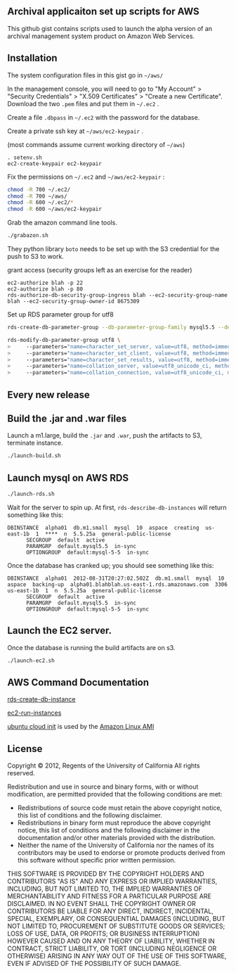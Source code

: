 ## Archival applicaiton set up scripts for AWS

This github gist contains scripts used to launch the alpha version
of an archival management system product on Amazon Web Services.


Installation
------------

The system configuration files in this gist go in `~/aws/`

In the management console, you will need to go to "My Account" >
"Security Credentials" > "X.509 Certificates" > "Create a new
Certificate".  Download the two `.pem` files and put them in `~/.ec2` .

Create a file `.dbpass` in `~/.ec2` with the password for the database.

Create a private ssh key at `~/aws/ec2-keypair` .

(most commands assume current working directory of `~/aws`)

```
. setenv.sh
ec2-create-keypair ec2-keypair
```

Fix the permissions on `~/.ec2` and `~/aws/ec2-keypair` :

```sh
chmod -R 700 ~/.ec2/
chmod -R 700 ~/aws/
chmod -R 600 ~/.ec2/*
chmod -R 600 ~/aws/ec2-keypair
```

Grab the amazon command line tools.

```sh
./grabazon.sh
```

They python library `boto` needs to be set up with the S3 credential for the push to S3 to work.

grant access (security groups left as an exercise for the reader)

```
ec2-authorize blah -p 22
ec2-authorize blah -p 80
rds-authorize-db-security-group-ingress blah --ec2-security-group-name blah --ec2-security-group-owner-id 8675309
```

Set up RDS parameter group for utf8

```sh
rds-create-db-parameter-group --db-parameter-group-family mysql5.5 --description "utf8" --db-parameter-group-name utf8

rds-modify-db-parameter-group utf8 \
>     --parameters="name=character_set_server, value=utf8, method=immediate" \
>     --parameters="name=character_set_client, value=utf8, method=immediate" \
>     --parameters="name=character_set_results, value=utf8, method=immediate" \
>     --parameters="name=collation_server, value=utf8_unicode_ci, method=immediate" \
>     --parameters="name=collation_connection, value=utf8_unicode_ci, method=immediate"

```

## Every new release

Build the .jar and .war files
-----------------------------

Launch a m1.large, build the `.jar` and `.war`, push the artifacts to S3, terminate instance.

```sh
./launch-build.sh
```

Launch mysql on AWS RDS
----------------------

```sh
./launch-rds.sh
```

Wait for the server to spin up.  At first, `rds-describe-db-instances` will return something like this:
```
DBINSTANCE  alpha01  db.m1.small  mysql  10  aspace  creating  us-east-1b  1  ****  n  5.5.25a  general-public-license
      SECGROUP  default  active
      PARAMGRP  default.mysql5.5  in-sync
      OPTIONGROUP  default:mysql-5-5  in-sync
```

Once the database has cranked up; you should see something like this:

```
DBINSTANCE  alpha01  2012-08-31T20:27:02.502Z  db.m1.small  mysql  10  aspace  backing-up  alpha01.blahblah.us-east-1.rds.amazonaws.com  3306  us-east-1b  1  n  5.5.25a  general-public-license
      SECGROUP  default  active
      PARAMGRP  default.mysql5.5  in-sync
      OPTIONGROUP  default:mysql-5-5  in-sync
```


Launch the EC2 server.
----------------------

Once the database is running the build artifacts are on s3. 

```sh
./launch-ec2.sh
```

AWS Command Documentation
------------------

[rds-create-db-instance](http://docs.amazonwebservices.com/AmazonRDS/latest/CommandLineReference/CLIReference-cmd-CreateDBInstance.html)

[ec2-run-instances](http://docs.amazonwebservices.com/AWSEC2/latest/CommandLineReference/ApiReference-cmd-RunInstances.html)

[ubuntu cloud init](https://help.ubuntu.com/community/CloudInit) is used by the [Amazon Linux AMI](http://aws.amazon.com/amazon-linux-ami/)

License
-------

Copyright © 2012, Regents of the University of California
All rights reserved.

Redistribution and use in source and binary forms, with or without 
modification, are permitted provided that the following conditions are met:

- Redistributions of source code must retain the above copyright notice, 
  this list of conditions and the following disclaimer.
- Redistributions in binary form must reproduce the above copyright notice, 
  this list of conditions and the following disclaimer in the documentation 
  and/or other materials provided with the distribution.
- Neither the name of the University of California nor the names of its
  contributors may be used to endorse or promote products derived from this 
  software without specific prior written permission.

THIS SOFTWARE IS PROVIDED BY THE COPYRIGHT HOLDERS AND CONTRIBUTORS "AS IS" 
AND ANY EXPRESS OR IMPLIED WARRANTIES, INCLUDING, BUT NOT LIMITED TO, THE 
IMPLIED WARRANTIES OF MERCHANTABILITY AND FITNESS FOR A PARTICULAR PURPOSE 
ARE DISCLAIMED. IN NO EVENT SHALL THE COPYRIGHT OWNER OR CONTRIBUTORS BE 
LIABLE FOR ANY DIRECT, INDIRECT, INCIDENTAL, SPECIAL, EXEMPLARY, OR 
CONSEQUENTIAL DAMAGES (INCLUDING, BUT NOT LIMITED TO, PROCUREMENT OF 
SUBSTITUTE GOODS OR SERVICES; LOSS OF USE, DATA, OR PROFITS; OR BUSINESS 
INTERRUPTION) HOWEVER CAUSED AND ON ANY THEORY OF LIABILITY, WHETHER IN 
CONTRACT, STRICT LIABILITY, OR TORT (INCLUDING NEGLIGENCE OR OTHERWISE) 
ARISING IN ANY WAY OUT OF THE USE OF THIS SOFTWARE, EVEN IF ADVISED OF THE 
POSSIBILITY OF SUCH DAMAGE.
